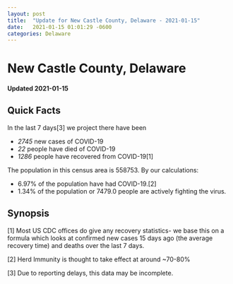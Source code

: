 ```yaml
---
layout: post
title:  "Update for New Castle County, Delaware - 2021-01-15"
date:   2021-01-15 01:01:29 -0600
categories: Delaware
---
```


# New Castle County, Delaware
#### Updated 2021-01-15

## Quick Facts

In the last 7 days[3] we project there have been
- *2745* new cases of COVID-19
- *22* people have died of COVID-19
- *1286* people have recovered from COVID-19[1]

The population in this census area is 558753. By our calculations:
- 6.97% of the population have had COVID-19.[2]
- 1.34% of the population or 7479.0 people are actively fighting the virus.

## Synopsis




[1] Most US CDC offices do give any recovery statistics- we base this on a formula which looks at confirmed new cases
15 days ago (the average recovery time) and deaths over the last 7 days.

[2] Herd Immunity is thought to take effect at around ~70-80%

[3] Due to reporting delays, this data may be incomplete.
 
    